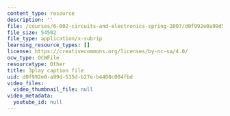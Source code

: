 ```yaml
---
content_type: resource
description: ''
file: /courses/6-002-circuits-and-electronics-spring-2007/d0f992e0a99d535db27eb4408c004fbd_ke3SL_R92ys.vtt
file_size: 54502
file_type: application/x-subrip
learning_resource_types: []
license: https://creativecommons.org/licenses/by-nc-sa/4.0/
ocw_type: OCWFile
resourcetype: Other
title: 3play caption file
uid: d0f992e0-a99d-535d-b27e-b4408c004fbd
video_files:
  video_thumbnail_file: null
video_metadata:
  youtube_id: null
---
```

